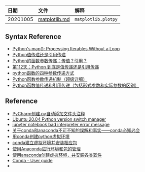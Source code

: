 | 日期 |文件 | 解释 |
| :------------- | :------------- |:------------- |
| 20201005 | [matplotlib.md](matplotlib.md) | `matplotlib.plotpy` |



## Syntax Reference
* [Python's map(): Processing Iterables Without a Loop](https://realpython.com/python-map-function/)
* [Python值传递还是引用传递](https://blog.csdn.net/hohaizx/article/details/78427406)
* [Python的函数参数传递：传值？引用？](http://winterttr.me/2015/10/24/python-passing-arguments-as-value-or-reference/)
* [第112天：Python 到底是值传递还是引用传递](http://www.ityouknow.com/python/2020/01/07/python-function_parameter-112.html)
* [python函数的四种参数传递方式](http://lazybios.com/2013/04/four-kinds-of-function-argment-pass-in-python/)
* [Python函数参数传递机制（超级详细）](http://c.biancheng.net/view/2258.html)
* [Python函数值传递和引用传递（包括形式参数和实际参数的区别）](http://c.biancheng.net/view/4471.html)

## Reference
* [PyCharm创建.py自动添加文件头注释](https://blog.csdn.net/qq_36482772/article/details/67218214)
* [Ubuntu 20.04 Python version switch manager](https://linuxconfig.org/ubuntu-20-04-python-version-switch-manager)
* [jupyter notebook bad interpreter error message](https://stackoverflow.com/questions/49946157/jupyter-notebook-bad-interpreter-error-message)
* [关于conda和anaconda不可不知的误解和事实——conda必知必会](http://nooverfit.com/wp/%E5%85%B3%E4%BA%8Econda%E5%92%8Canaconda%E4%B8%8D%E5%8F%AF%E4%B8%8D%E7%9F%A5%E7%9A%84%E4%BA%8B%E5%AE%9E%E5%92%8C%E8%AF%AF%E8%A7%A3-conda%E5%BF%85%E7%9F%A5%E5%BF%85%E4%BC%9A/)
* [用conda创建python虚拟环境](https://blog.csdn.net/lyy14011305/article/details/59500819)
* [conda建立虚拟环境并安装相应包](https://blog.csdn.net/CV_YOU/article/details/83074448)
* [使用Anaconda进行环境和包的管理](https://blog.csdn.net/u012343179/article/details/76146815)
* [使用anaconda创建虚拟环境，并安装各类软件](https://blog.csdn.net/weixin_40533355/article/details/95069105)
* [Conda - User guide](https://docs.conda.io/projects/conda/en/latest/user-guide/index.html)
* []()

